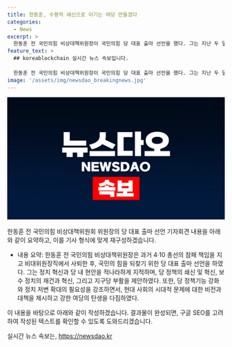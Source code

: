 ```yaml
---
title: 한동훈, 수평적 쇄신으로 이기는 여당 만들겠다
categories:
  - News
excerpt: >
  한동훈 전 국민의힘 비상대책위원장이 국민의힘 당 대표 출마 선언을 했다. 그는 지난 두 달의 퇴보를 반성하며 난국 타개의 구심점이 될 것이라고 밝혔다. 현 정치에 대한 비판적 입장과 보수정치의 재건, 청년 정치의 부활, 정책기능 강화, 정치 저변 확대 등을 내세우며, 민심과 지지자를 중시하는 모습을 보여주었다. 그는 당의 외연을 확대하고 시대적 문제를 해결하는 비전을 제시하며, 강한 여당을 만들겠다고 강조했다.
feature_text: >
  ## koreablockchain 실시간 뉴스 속보입니다.

  한동훈 전 국민의힘 비상대책위원장이 국민의힘 당 대표 출마 선언을 했다. 그는 지난 두 달의 퇴보를 반성하며 난국 타개의 구심점이 될 것이라고 밝혔다. 현 정치에 대한 비판적 입장과 보수정치의 재건, 청년 정치의 부활, 정책기능 강화, 정치 저변 확대 등을 내세우며, 민심과 지지자를 중시하는 모습을 보여주었다. 그는 당의 외연을 확대하고 시대적 문제를 해결하는 비전을 제시하며, 강한 여당을 만들겠다고 강조했다.
image: '/assets/img/newsdao_breakingnews.jpg'
---
```


<p><img src="/assets/img/newsdao_breakingnews.jpg" alt="koreablockchain 속보" /></p>

<p>한동훈 전 국민의힘 비상대책위원회 위원장의 당 대표 출마 선언 기자회견 내용을 아래와 같이 요약하고, 이를 기사 형식에 맞게 재구성하겠습니다.</p>

<ul>
<li>내용 요약:
한동훈 전 국민의힘 비상대책위원장은 과거 4·10 총선의 참패 책임을 지고 비대위원장직에서 사퇴한 후, 국민의 힘을 되찾기 위한 당 대표 출마 선언을 하였다. 그는 정치 혁신과 당 내 현안을 적나라하게 지적하며, 당 정책의 쇄신 및 혁신, 보수 정치의 재건과 혁신, 그리고 지구당 부활을 제안하였다. 또한, 당 정책기능 강화와 정치 저변 확대의 필요성을 강조하면서, 현대 사회의 시대적 문제에 대한 비전과 대책을 제시하고 강한 여당의 탄생을 다짐하였다.</li>
</ul>

<p>이 내용을 바탕으로 아래와 같이 작성하겠습니다. 결과물이 완성되면, 구글 SEO를 고려하여 작성된 텍스트를 확인할 수 있도록 도와드리겠습니다.</p>
실시간 뉴스 속보는, <a href="https://newsdao.kr" rel="dofollow">https://newsdao.kr</a>


